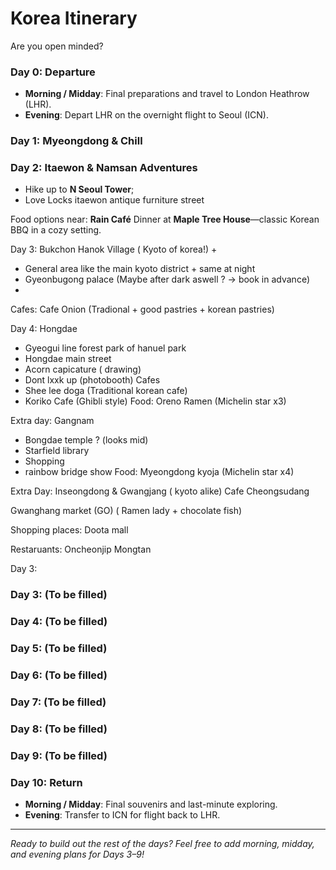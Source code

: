 # Korea Itinerary

Are you open minded?



### Day 0: Departure

* **Morning / Midday**: Final preparations and travel to London Heathrow (LHR).
* **Evening**: Depart LHR on the overnight flight to Seoul (ICN).

### Day 1: Myeongdong & Chill

### Day 2: Itaewon & Namsan Adventures

- Hike up to **N Seoul Tower**; 
- Love Locks
itaewon antique furniture street

Food options near: **Rain Café** <TODO>
Dinner at **Maple Tree House**—classic Korean BBQ in a cozy setting.


Day 3: Bukchon Hanok Village ( Kyoto of korea!) +
- General area like the main kyoto district + same at night
-  Gyeonbugong palace (Maybe after dark aswell ? -> book in advance)
- 

 Cafes: 
Cafe Onion (Tradional + good pastries + korean pastries)


Day 4: Hongdae
- Gyeogui line forest park of hanuel park
- Hongdae main street
- Acorn capicature ( drawing)
- Dont lxxk up (photobooth)
Cafes
- Shee lee doga (Traditional korean cafe)
- Koriko Cafe (Ghibli style)
Food:
Oreno Ramen (Michelin star x3)

Extra day:  Gangnam
- Bongdae temple ? (looks mid)
- Starfield library
- Shopping
- rainbow bridge show
Food:
Myeongdong kyoja (Michelin star x4)


Extra Day: Inseongdong & Gwangjang ( kyoto alike)
Cafe Cheongsudang

Gwanghang market  (GO) ( Ramen lady + chocolate fish)


Shopping places:
Doota mall

Restaruants:
Oncheonjip
Mongtan






Day 3: 

### Day 3: (To be filled)

### Day 4: (To be filled)

### Day 5: (To be filled)

### Day 6: (To be filled)

### Day 7: (To be filled)

### Day 8: (To be filled)

### Day 9: (To be filled)

### Day 10: Return

* **Morning / Midday**: Final souvenirs and last-minute exploring.
* **Evening**: Transfer to ICN for flight back to LHR.

---

*Ready to build out the rest of the days? Feel free to add morning, midday, and evening plans for Days 3–9!*
